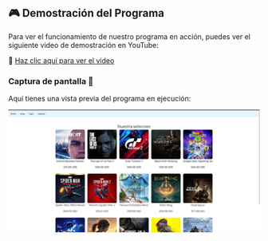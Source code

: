 ## 🎮 Demostración del Programa  

Para ver el funcionamiento de nuestro programa en acción, puedes ver el siguiente video de demostración en YouTube:  

🔗 [Haz clic aquí para ver el video](https://youtu.be/_ToenEiSN9s)  

### Captura de pantalla 📸  
Aquí tienes una vista previa del programa en ejecución:  

![Vista previa del programa](https://github.com/GORDIAN12/GameDealer/blob/main/Captura%20desde%202025-04-01%2019-47-04.png)
